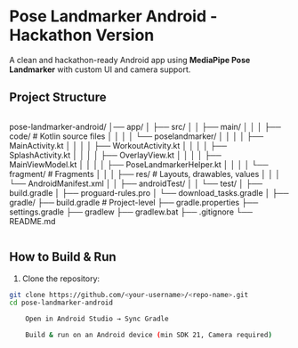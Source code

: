 # Pose Landmarker Android - Hackathon Version

A clean and hackathon-ready Android app using **MediaPipe Pose Landmarker** with custom UI and camera support.

## Project Structure
```
```
pose-landmarker-android/
│── app/
│ ├── src/
│ │ ├── main/
│ │ │ ├── code/ # Kotlin source files
│ │ │ │ └── poselandmarker/
│ │ │ │ ├── MainActivity.kt
│ │ │ │ ├── WorkoutActivity.kt
│ │ │ │ ├── SplashActivity.kt
│ │ │ │ ├── OverlayView.kt
│ │ │ │ ├── MainViewModel.kt
│ │ │ │ ├── PoseLandmarkerHelper.kt
│ │ │ │ └── fragment/ # Fragments
│ │ │ ├── res/ # Layouts, drawables, values
│ │ │ └── AndroidManifest.xml
│ │ ├── androidTest/
│ │ └── test/
│ ├── build.gradle
│ ├── proguard-rules.pro
│ └── download_tasks.gradle
│
├── gradle/
├── build.gradle # Project-level
├── gradle.properties
├── settings.gradle
├── gradlew
├── gradlew.bat
├── .gitignore
└── README.md
```
```

## How to Build & Run

1. Clone the repository:
```bash
git clone https://github.com/<your-username>/<repo-name>.git
cd pose-landmarker-android

    Open in Android Studio → Sync Gradle

    Build & run on an Android device (min SDK 21, Camera required)
